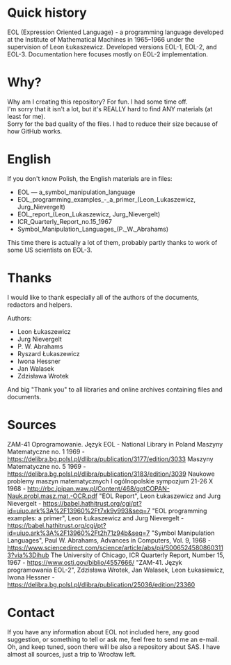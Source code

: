 # Quick history
EOL (Expression Oriented Language) -  a programming language developed at the Institute of Mathematical Machines in 1965–1966 under the supervision of Leon Łukaszewicz. Developed versions EOL-1, EOL-2, and EOL-3. Documentation here focuses mostly on EOL-2 implementation.

# Why?
Why am I creating this repository? For fun. I had some time off.<br>
I'm sorry that it isn't a lot, but it's REALLY hard to find ANY materials (at least for me).<br>
Sorry for the bad quality of the files. I had to reduce their size because of how GitHub works.

# English
If you don't know Polish, the English materials are in files:
- EOL — a_symbol_manipulation_language
- EOL_programming_examples_-_a_primer\_(Leon_Lukaszewicz, Jurg_Nievergelt)
- EOL_report_(Leon_Lukaszewicz, Jurg_Nievergelt)
- ICR_Quarterly_Report_no.15_1967
- Symbol_Manipulation_Languages_(P._W._Abrahams)

This time there is actually a lot of them, probably partly thanks to work of some US scientists on EOL-3.

# Thanks
I would like to thank especially all of the authors of the documents, redactors and helpers. <br>

Authors:
- Leon Łukaszewicz
- Jurg Nievergelt
- P. W. Abrahams
- Ryszard Łukaszewicz
- Iwona Hessner
- Jan Walasek
- Zdzisława Wrotek

And big "Thank you" to all libraries and online archives containing files and documents.

# Sources
ZAM-41 Oprogramowanie. Język EOL - National Library in Poland
Maszyny Matematyczne no. 1 1969 - https://delibra.bg.polsl.pl/dlibra/publication/3177/edition/3033
Maszyny Matematyczne no. 5 1969 - https://delibra.bg.polsl.pl/dlibra/publication/3183/edition/3039
Naukowe problemy maszyn matematycznych I ogólnopolskie sympozjum 21-26 X 1968 - http://rbc.ipipan.waw.pl/Content/468/gotCOPAN-Nauk.probl.masz.mat.-OCR.pdf
"EOL Report", Leon Łukaszewicz and Jurg Nievergelt - https://babel.hathitrust.org/cgi/pt?id=uiuo.ark%3A%2F13960%2Ft7xk9v993&seq=7
"EOL programming examples: a primer", Leon Łukaszewicz and Jurg Nievergelt - https://babel.hathitrust.org/cgi/pt?id=uiuo.ark%3A%2F13960%2Ft2h71z94b&seq=7
"Symbol Manipulation Languages", Paul W. Abrahams, Advances in Computers, Vol. 9, 1968 - https://www.sciencedirect.com/science/article/abs/pii/S0065245808603113?via%3Dihub
The University of Chicago, ICR Quarterly Report, Number 15, 1967 - https://www.osti.gov/biblio/4557666/
"ZAM-41. Język programowania EOL-2", Zdzisława Wrotek, Jan Walasek, Leon Łukasiewicz, Iwona Hessner - https://delibra.bg.polsl.pl/dlibra/publication/25036/edition/23360

# Contact
If you have any information about EOL not included here, any good suggestion, or something to tell or ask me, feel free to send me an e-mail.
Oh, and keep tuned, soon there will be also a repository about SAS. I have almost all sources, just a trip to Wrocław left.
